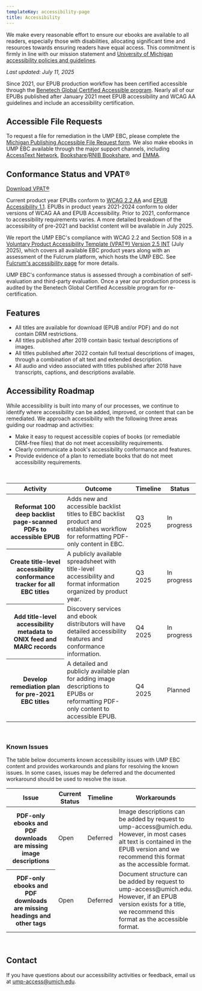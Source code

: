 ```yaml
---
templateKey: accessibility-page
title: Accessibility
---
```

<p class="lead">We make every reasonable effort to ensure our ebooks are available to all readers, especially those with disabilities, allocating significant time and resources towards ensuring readers have equal access. This commitment is firmly in line with our mission statement and <a href="https://spg.umich.edu/policy/601.20">University of Michigan accessibility policies and guidelines</a>.</p>

*Last updated: July 11, 2025*

 Since 2021, our EPUB production workflow has been certified accessible through the [Benetech Global Certified Accessible program](https://bornaccessible.benetech.org/certified-publishers/). Nearly all of our EPUBs published after January 2021 meet EPUB accessibility and WCAG AA guidelines and include an accessibility certification.

## Accessible File Requests

To request a file for remediation in the UMP EBC, please complete the [Michigan Publishing Accessible File Request form](https://umich.qualtrics.com/jfe/form/SV_8BzXL6zBZb3OQFD). We also make ebooks in UMP EBC available through the major support channels, including [AccessText Network](https://accesstext.org/home), [Bookshare](https://www.bookshare.org)/[RNIB Bookshare](https://www.rnibbookshare.org/), and [EMMA](https://emma.uvacreate.virginia.edu/). 

## Conformance Status and VPAT®

<a class="btn btn-secondary btn-lg" href="/assets/Fulcrum-UMPEBC-VPAT2.5INT-20250709.pdf">Download VPAT®</a>

Current product year EPUBs conform to [WCAG 2.2 AA](https://www.w3.org/TR/WCAG22/) and [EPUB Accessibility 1.1](https://www.w3.org/TR/epub-a11y-11/). EPUBs in product years 2021-2024 conform to older versions of WCAG AA and EPUB Accessibility. Prior to 2021, conformance to accessibility requirements varies. A more detailed breakdown of the accessibility of pre-2021 and backlist content will be available in July 2025.

We report the UMP EBC's compliance with WCAG 2.2 and Section 508 in a [Voluntary Product Accessibility Template (VPAT®) Version 2.5 INT](/assets/Fulcrum-UMPEBC-VPAT2.5INT-20250709.pdf) (July 2025), which covers all available EBC product years along with an assessment of the Fulcrum platform, which hosts the UMP EBC. See [Fulcrum's accessibility page](https://www.fulcrum.org/accessibility) for more details.

UMP EBC's conformance status is assessed through a combination of self-evaluation and third-party evaluation. Once a year our production process is audited by the Benetech Global Certified Accessible program for re-certification.

## Features

* All titles are available for download (EPUB and/or PDF) and do not contain DRM restrictions.
* All titles published after 2019 contain basic textual descriptions of images.
* All titles published after 2022 contain full textual descriptions of images, through a combination of alt text and extended description.
* All audio and video associated with titles published after 2018 have transcripts, captions, and descriptions available.

## Accessibility Roadmap

While accessibility is built into many of our processes, we continue to identify where accessibility can be added, improved, or content that can be remediated. We approach accessibility with the following three areas guiding our roadmap and activities:

* Make it easy to request accessible copies of books (or remediable DRM-free files) that do not meet accessibility requirements.
* Clearly communicate a book's accessibility conformance and features.
* Provide evidence of a plan to remediate books that do not meet accessibility requirements.

<br />
<table class="table table-bordered">
    <thead class="thead-light">
        <tr>
            <th scope="col">Activity</th>
            <th scope="col">Outcome</th>
            <th scope="col">Timeline</th>
            <th scope="col">Status</th>
        </tr>
    </thead>
    <tbody>
       <tr>
            <th scope="row">Reformat 100 deep backlist page-scanned PDFs to accessible EPUB</th>
            <td>Adds new and accessible backlist titles to EBC backlist product and establishes workflow for reformatting PDF-only content in EBC.</td>
            <td>Q3 2025</td>
            <td>In progress</td>
        </tr>
        <tr>
            <th scope="row">Create title-level accessibility conformance tracker for all EBC titles</th>
            <td>A publicly available spreadsheet with title-level accessibility and format information organized by product year.</td>
            <td>Q3 2025</td>
            <td>In progress</td>
        </tr>
         <tr>
            <th scope="row">Add title-level accessibility metadata to ONIX feed and MARC records</th>
            <td>Discovery services and ebook distributors will have detailed accessibility features and conformance information.</td>
            <td>Q4 2025</td>
            <td>In progress</td>
        </tr>
        <tr>
            <th scope="row">Develop remediation plan for pre-2021 EBC titles</th>
            <td>A detailed and publicly available plan for adding image descriptions to EPUBs or reformatting PDF-only content to accessible EPUB.</td>
            <td>Q4 2025</td>
            <td>Planned</td>
        </tr>
    </tbody>
</table>
<br/>

### Known Issues

The table below documents known accessibility issues with UMP EBC content and provides workarounds and plans for resolving the known issues. In some cases, issues may be deferred and the documented workaround should be used to resolve the issue.

<table class="table table-bordered">
    <thead class="thead-light">
        <tr>
            <th scope="col">Issue</th>
            <th scope="col">Current Status</th>
            <th scope="col">Timeline</th>
            <th scope="col">Workarounds</th>
        </tr>
    </thead>
    <tbody>
       <tr>
            <th scope="row">PDF-only ebooks and PDF downloads are missing image descriptions</th>
            <td>Open</td>
            <td>Deferred</td>
            <td>Image descriptions can be added by request to ump-access@umich.edu. However, in most cases alt text is contained in the EPUB version and we recommend this format as the accessible format.</td>
        </tr>
         <tr>
            <th scope="row">PDF-only ebooks and PDF downloads are missing headings and other tags</th>
            <td>Open</td>
            <td>Deferred</td>
            <td>Document structure can be added by request to ump-access@umich.edu. However, if an EPUB version exists for a title, we recommend this format as the accessible format.</td>
        </tr>
    </tbody>
</table>
<br />

## Contact

If you have questions about our accessibility activities or feedback, email us at [ump-access@umich.edu](mailto:ump-access@umich.edu).